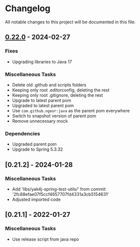 # Changelog

All notable changes to this project will be documented in this file.

## [0.22.0](https://github.com/ngeor/kamino/compare/libs/yak4j-spring-test-utils/v0.21.2...libs/yak4j-spring-test-utils/v0.22.0) - 2024-02-27

### Fixes

* Upgrading libraries to Java 17

### Miscellaneous Tasks

* Delete old .github and scripts folders
* Keeping only root .editorconfig, deleting the rest
* Keeping only root .gitignore, deleting the rest
* Upgrade to latest parent pom
* Upgraded to latest parent pom
* Use `com.github.ngeor:java` as the parent pom everywhere
* Switch to snapshot version of parent pom
* Remove unnecessary mock

### Dependencies

* Upgraded parent pom
* Upgrade to Spring 5.3.32

## [0.21.2] - 2024-01-28

### Miscellaneous Tasks

* Add 'libs/yak4j-spring-test-utils/' from commit '2fc88efae07f5ccf4657707fd4331a3cb5154631'
* Adjusted imported code

## [0.21.1] - 2022-01-27

### Miscellaneous Tasks

- Use release script from java repo

<!-- generated by git-cliff -->
